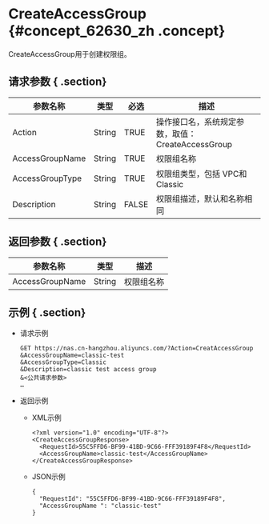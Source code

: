 # CreateAccessGroup {#concept_62630_zh .concept}

CreateAccessGroup用于创建权限组。

## 请求参数 { .section}

|参数名称|类型|必选|描述|
|----|--|--|--|
|Action|String|TRUE|操作接口名，系统规定参数，取值：CreateAccessGroup|
|AccessGroupName|String|TRUE|权限组名称|
|AccessGroupType|String|TRUE|权限组类型，包括 VPC和 Classic|
|Description|String|FALSE|权限组描述，默认和名称相同|

## 返回参数 { .section}

|参数名称|类型|描述|
|----|--|--|
|AccessGroupName|String|权限组名称|

## 示例 { .section}

-   请求示例

    ```language-shell
    GET https://nas.cn-hangzhou.aliyuncs.com/?Action=CreatAccessGroup
    &AccessGroupName=classic-test
    &AccessGroupType=Classic
    &Description=classic test access group
    &<公共请求参数>
    …
    
    ```

-   返回示例
    -   XML示例

        ```language-xml
        <?xml version="1.0" encoding="UTF-8"?>
        <CreateAccessGroupResponse>
          <RequestId>55C5FFD6-BF99-41BD-9C66-FFF39189F4F8</RequestId>
          <AccessGroupName>classic-test</AccessGroupName>
        </CreateAccessGroupResponse>
        
        ```

    -   JSON示例

        ```language-json
        {
          "RequestId": "55C5FFD6-BF99-41BD-9C66-FFF39189F4F8",
          "AccessGroupName ": "classic-test"
        }
        
        ```


